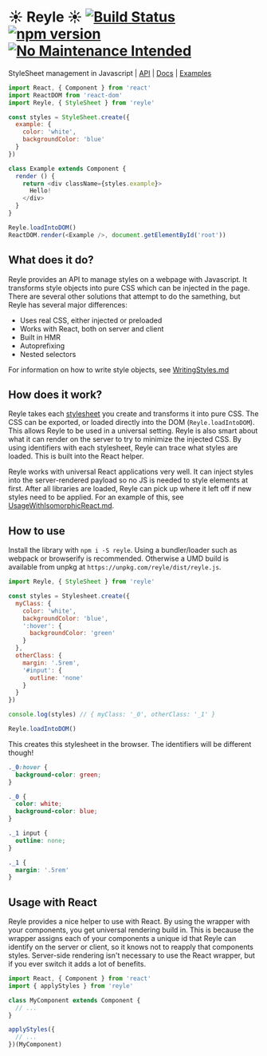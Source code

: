 # :sunny: Reyle :sunny: [![Build Status](https://travis-ci.org/rrdelaney/reyle.svg?branch=master)](https://travis-ci.org/rrdelaney/reyle) [![npm version](https://badge.fury.io/js/reyle.svg)](https://www.npmjs.com/package/reyle) [![No Maintenance Intended](http://unmaintained.tech/badge.svg)](http://unmaintained.tech/)

StyleSheet management in Javascript
| [API](https://github.com/rrdelaney/reyle/tree/master/docs/API.md)
| [Docs](https://github.com/rrdelaney/reyle/tree/master/docs)
| [Examples](https://github.com/rrdelaney/reyle/tree/master/examples)

```js
import React, { Component } from 'react'
import ReactDOM from 'react-dom'
import Reyle, { StyleSheet } from 'reyle'

const styles = StyleSheet.create({
  example: {
    color: 'white',
    backgroundColor: 'blue'
  }
})

class Example extends Component {
  render () {
    return <div className={styles.example}>
      Hello!
    </div>
  }
}

Reyle.loadIntoDOM()
ReactDOM.render(<Example />, document.getElementById('root'))
```

## What does it do?
Reyle provides an API to manage styles on a webpage with Javascript. It transforms style objects into pure CSS
which can be injected in the page. There are several other solutions that attempt to do the samething, but Reyle
has several major differences:
- Uses real CSS, either injected or preloaded
- Works with React, both on server and client
- Built in HMR
- Autoprefixing
- Nested selectors

For information on how to write style objects, see [WritingStyles.md](https://github.com/rrdelaney/reyle/blob/master/docs/WritingStyles.md)

## How does it work?
Reyle takes each [stylesheet](https://github.com/rrdelaney/reyle/blob/master/docs/WritingStyles.md) you create and transforms it into pure CSS. The CSS can be exported,
or loaded directly into the DOM (`Reyle.loadIntoDOM`). This allows Reyle to be used in a universal
setting. Reyle is also smart about what it can render on the server to try to minimize the injected
CSS. By using identifiers with each stylesheet, Reyle can trace what styles are loaded. This is
built into the React helper.

Reyle works with universal React applications very well. It can inject styles into the server-rendered payload
so no JS is needed to style elements at first. After all libraries are loaded, Reyle can pick up where it left off
if new styles need to be applied. For an example of this, see [UsageWithIsomorphicReact.md](https://github.com/rrdelaney/reyle/blob/master/docs/UsageWithIsomorphicReact.md).

## How to use

Install the library with `npm i -S reyle`. Using a bundler/loader such as webpack or browserify is recommended.
Otherwise a UMD build is available from unpkg at `https://unpkg.com/reyle/dist/reyle.js`.

```js
import Reyle, { StyleSheet } from 'reyle'

const styles = Stylesheet.create({
  myClass: {
    color: 'white',
    backgroundColor: 'blue',
    ':hover': {
      backgroundColor: 'green'
    }
  },
  otherClass: {
    margin: '.5rem',
    '#input': {
      outline: 'none'
    }
  }
})

console.log(styles) // { myClass: '_0', otherClass: '_1' }

Reyle.loadIntoDOM()
```

This creates this stylesheet in the browser. The identifiers will be different though!

```css
._0:hover {
  background-color: green;
}

._0 {
  color: white;
  background-color: blue;
}

._1 input {
  outline: none;
}

._1 {
  margin: '.5rem'
}
```

## Usage with React

Reyle provides a nice helper to use with React. By using the wrapper with your components,
you get universal rendering build in. This is because the wrapper assigns each of your components
a unique id that Reyle can identify on the server or client, so it knows not to reapply that
components styles. Server-side rendering isn't necessary to use the React wrapper, but if you ever
switch it adds a lot of benefits.

```js
import React, { Component } from 'react'
import { applyStyles } from 'reyle'

class MyComponent extends Component {
  // ...
}

applyStyles({
  // ...
})(MyComponent)
```
